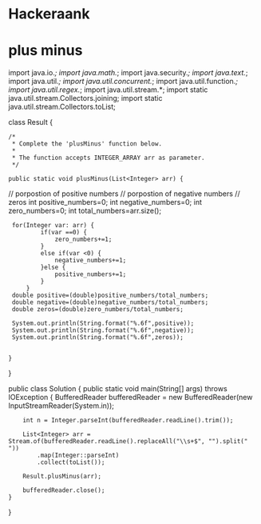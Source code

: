 # Hackeraank
# plus minus
import java.io.*;
import java.math.*;
import java.security.*;
import java.text.*;
import java.util.*;
import java.util.concurrent.*;
import java.util.function.*;
import java.util.regex.*;
import java.util.stream.*;
import static java.util.stream.Collectors.joining;
import static java.util.stream.Collectors.toList;

class Result {

    /*
     * Complete the 'plusMinus' function below.
     *
     * The function accepts INTEGER_ARRAY arr as parameter.
     */

    public static void plusMinus(List<Integer> arr) {
   // porpostion  of positive numbers 
        // porpostion of negative  numbers
        // zeros
        int positive_numbers=0;
        int negative_numbers=0;
        int zero_numbers=0;
        int total_numbers=arr.size();
        
     for(Integer var: arr) {
             if(var ==0) {
                 zero_numbers+=1;
             }
             else if(var <0) {
                 negative_numbers+=1;
             }else {
                 positive_numbers+=1;
             }
         }
     double positive=(double)positive_numbers/total_numbers; 
     double negative=(double)negative_numbers/total_numbers; 
     double zeros=(double)zero_numbers/total_numbers; 
     
     System.out.println(String.format("%.6f",positive));
     System.out.println(String.format("%.6f",negative));
     System.out.println(String.format("%.6f",zeros));
    

    }

}

public class Solution {
    public static void main(String[] args) throws IOException {
        BufferedReader bufferedReader = new BufferedReader(new InputStreamReader(System.in));

        int n = Integer.parseInt(bufferedReader.readLine().trim());

        List<Integer> arr = Stream.of(bufferedReader.readLine().replaceAll("\\s+$", "").split(" "))
            .map(Integer::parseInt)
            .collect(toList());

        Result.plusMinus(arr);

        bufferedReader.close();
    }
}
